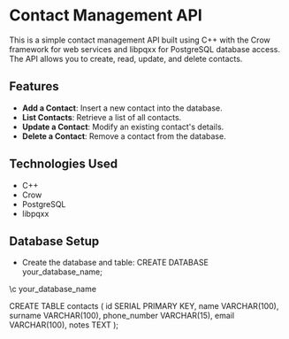 # Contact Management API

This is a simple contact management API built using C++ with the Crow framework for web services and libpqxx for PostgreSQL database access. The API allows you to create, read, update, and delete contacts.

## Features
- **Add a Contact**: Insert a new contact into the database.
- **List Contacts**: Retrieve a list of all contacts.
- **Update a Contact**: Modify an existing contact's details.
- **Delete a Contact**: Remove a contact from the database.

## Technologies Used 
- C++
- Crow
- PostgreSQL
- libpqxx

## Database Setup
- Create the database and table:
  CREATE DATABASE your_database_name;

\c your_database_name

CREATE TABLE contacts (
    id SERIAL PRIMARY KEY,
    name VARCHAR(100),
    surname VARCHAR(100),
    phone_number VARCHAR(15),
    email VARCHAR(100),
    notes TEXT
);

